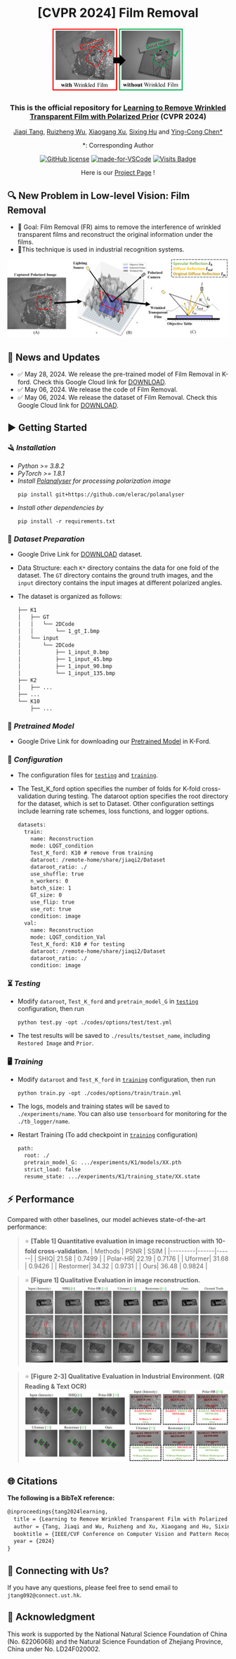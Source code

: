 <div align="center">


# [CVPR 2024] Film Removal
<div align="center">
  <img src="fig/image.png" alt="Problem of Film Removal" width="300">
</div>

### This is the official repository for [Learning to Remove Wrinkled Transparent Film with Polarized Prior](https://arxiv.org/abs/2403.04368) (CVPR 2024) 

[Jiaqi Tang](https://jqt.me/), [Ruizheng Wu](https://scholar.google.com/citations?user=OOagpAcAAAAJ&hl=en), [Xiaogang Xu](https://xuxiaogang.com/), [Sixing Hu](https://david-husx.github.io/) and [Ying-Cong Chen*](https://www.yingcong.me/)

*: Corresponding Author

[![GitHub license](https://img.shields.io/github/license/Naereen/StrapDown.js.svg)](https://github.com/jqtangust/FilmRemoval/blob/master/LICENSE) [![made-for-VSCode](https://img.shields.io/badge/Made%20for-VSCode-1f425f.svg)](https://code.visualstudio.com/) [![Visits Badge](https://badges.strrl.dev/visits/jqtangust/FilmRemoval)](https://badges.strrl.dev)

Here is our [Project Page](https://jqt.me/_FilmRemoval_/) !

</div>

## 🔍 **New Problem in Low-level Vision**: Film Removal
- 🚩 Goal: Film Removal (FR) aims to remove the interference of wrinkled transparent films and reconstruct the original information under the films. 
- 🚩This technique is used in industrial recognition systems.

<div align="center">
  <img src="fig/image-3.png" alt="Problem of Film Removal">
</div>



## 📢 **News and Updates**

- ✅ May 28, 2024. We release the pre-trained model of Film Removal in K-ford. Check this Google Cloud link for [DOWNLOAD](https://drive.google.com/file/d/13Cn7tX5bFBxsYZG1Haw5VcqhSxWnNzMW/view?usp=sharing).
- ✅ May 06, 2024. We release the code of Film Removal.
- ✅ May 06, 2024. We release the dataset of Film Removal. Check this Google Cloud link for [DOWNLOAD](https://drive.google.com/file/d/1oi2KyF1ShQqaoF38A02OupDZ4CNvEap3/view?usp=sharing).


## ▶️ **Getting Started**

<!-- 1. [Installation](#installation)
2. [Dataset](#dataset)
3. [Configuration](#configuration)
5. [Testing](#Testing)
4. [Training](#Training) -->

### 🪒 *Installation*
- *Python >= 3.8.2*
- *PyTorch >= 1.8.1*
- *Install [Polanalyser](https://github.com/elerac/polanalyser) for processing polarization image*
    ```
    pip install git+https://github.com/elerac/polanalyser
    ```
- *Install other dependencies by*
    ```
    pip install -r requirements.txt
    ```


### 💾 *Dataset Preparation*

- Google Drive Link for [DOWNLOAD](https://drive.google.com/file/d/1oi2KyF1ShQqaoF38A02OupDZ4CNvEap3/view?usp=sharing) dataset.
- Data Structure: each `K*` directory contains the data for one fold of the dataset. The `GT` directory contains the ground truth images, and the `input` directory contains the input images at different polarized angles.
- The dataset is organized as follows:

    ```
    ├── K1
    │   ├── GT
    │   │   └── 2DCode
    │   │       └── 1_gt_I.bmp
    │   └── input
    │       └── 2DCode
    │           ├── 1_input_0.bmp
    │           ├── 1_input_45.bmp
    │           ├── 1_input_90.bmp
    │           └── 1_input_135.bmp
    ├── K2
    │   ├── ...
    ├── ...
    └── K10
        ├── ...
    ```

### 🏰 *Pretrained Model*
- Google Drive Link for downloading our [Pretrained Model](https://drive.google.com/file/d/13Cn7tX5bFBxsYZG1Haw5VcqhSxWnNzMW/view?usp=sharing) in K-Ford.

### 🔨 *Configuration*

- The configuration files for [`testing`](FilmRemoval/codes/options/test/test.yml) and [`training`](FilmRemoval/codes/options/train/train.yml).

- The Test_K_ford option specifies the number of folds for K-fold cross-validation during testing. The dataroot option specifies the root directory for the dataset, which is set to Dataset. Other configuration settings include learning rate schemes, loss functions, and logger options.

  ```
  datasets:
    train:
      name: Reconstruction
      mode: LQGT_condition
      Test_K_ford: K10 # remove from training
      dataroot: /remote-home/share/jiaqi2/Dataset
      dataroot_ratio: ./
      use_shuffle: true
      n_workers: 0
      batch_size: 1
      GT_size: 0
      use_flip: true
      use_rot: true
      condition: image
    val:
      name: Reconstruction
      mode: LQGT_condition_Val
      Test_K_ford: K10 # for testing
      dataroot: /remote-home/share/jiaqi2/Dataset
      dataroot_ratio: ./
      condition: image
  ```

### ⏳ *Testing*

- Modify `dataroot`, `Test_K_ford` and `pretrain_model_G` in [`testing`](FilmRemoval/codes/options/train/test.yml) configuration, then run
  ```
  python test.py -opt ./codes/options/test/test.yml
  ```
- The test results will be saved to `./results/testset_name`, including `Restored Image` and `Prior`. 

### 🖥️ *Training*


- Modify `dataroot` and `Test_K_ford` in [`training`](FilmRemoval/codes/options/train/train.yml) configuration, then run
  ```
  python train.py -opt ./codes/options/train/train.yml
  ```
- The logs, models and training states will be saved to `./experiments/name`. You can also use `tensorboard` for monitoring for the `./tb_logger/name`.

- Restart Training (To add checkpoint in [`training`](FilmRemoval/codes/options/train/train.yml) configuration)
  ```
  path:
    root: ./
    pretrain_model_G: .../experiments/K1/models/XX.pth
    strict_load: false
    resume_state: .../experiments/K1/training_state/XX.state
  ```



## ⚡ **Performance**
Compared with other baselines, our model achieves state-of-the-art performance:

> ⭐ **[Table 1] Quantitative evaluation in image reconstruction with 10-fold cross-validation.**
> | Methods | PSNR | SSIM |
> |---------|------|------|
> | SHIQ| 21.58 | 0.7499 |
> | Polar-HR| 22.19 | 0.7176 |
> | Uformer| 31.68 | 0.9426 |
> | Restormer| 34.32 | 0.9731 |
> | Ours| 36.48 | 0.9824 |

> ⭐ **[Figure 1] Qualitative Evaluation in image reconstruction.**
> ![](fig/image-1.png)

> ⭐ **[Figure 2-3] Qualitative Evaluation in Industrial Environment. (QR Reading & Text OCR)**
> ![](fig/image-2.png)

## 🌐 **Citations**

**The following is a BibTeX reference:**

``` latex
@inproceedings{tang2024learning,
  title = {Learning to Remove Wrinkled Transparent Film with Polarized Prior},
  author = {Tang, Jiaqi and Wu, Ruizheng and Xu, Xiaogang and Hu, Sixing and Chen, Ying-Cong},
  booktitle = {IEEE/CVF Conference on Computer Vision and Pattern Recognition (CVPR)},
  year = {2024}
}
```

## 📧 **Connecting with Us?**

If you have any questions, please feel free to send email to `jtang092@connect.ust.hk`.


## 📜 **Acknowledgment**
This work is supported by the National Natural Science Foundation of China (No. 62206068) and the Natural Science Foundation of Zhejiang Province, China under No. LD24F020002.
